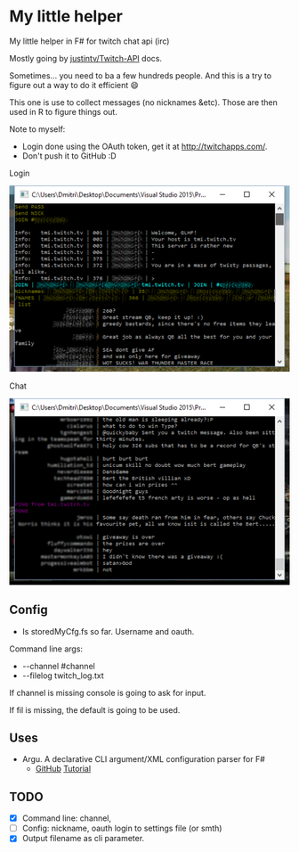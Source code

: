 # My little helper #

My little helper in F# for twitch chat api (irc)

Mostly going by [justintv/Twitch-API](https://github.com/justintv/Twitch-API/blob/master/IRC.md) docs.

Sometimes... you need to ba a few hundreds people. And this is a try to figure out a way to do it efficient :smile:

This one is use to collect messages (no nicknames &etc). Those are then used in R to figure things out.

Note to myself:

- Login done using the OAuth token, get it at http://twitchapps.com/.
- Don't push it to GitHub :D

Login

![](myimg/screen_login.png)

Chat

![](myimg/screen_chat.png)

##  Config ##

* Is storedMyCfg.fs so far. Username and oauth.

Command line args:

* --channel #channel
* --filelog twitch_log.txt

If channel is missing console is going to ask for input.

If fil is missing, the default is going to be used.

## Uses ##

- Argu. A declarative CLI argument/XML configuration parser for F#
    * [GitHub](https://github.com/fsprojects/Argu) [Tutorial](http://fsprojects.github.io/Argu/tutorial.html)

## TODO ##

- [x] Command line: channel, 
- [ ] Config: nickname, oauth login to settings file (or smth)
- [x] Output filename as cli parameter.